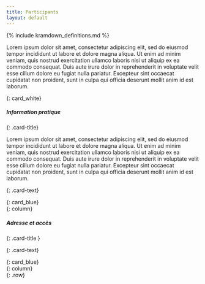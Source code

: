 ```yaml
---
title: Participants
layout: default
---
```

{% include kramdown_definitions.md %}

<!-- cspell:disable-->
Lorem ipsum dolor sit amet, consectetur adipiscing elit, sed do eiusmod tempor incididunt ut labore et dolore magna
aliqua. Ut enim ad minim veniam, quis nostrud exercitation ullamco laboris nisi ut aliquip ex ea commodo consequat.
Duis aute irure dolor in reprehenderit in voluptate velit esse cillum dolore eu fugiat nulla pariatur. Excepteur
sint occaecat cupidatat non proident, sunt in culpa qui officia deserunt mollit anim id est laborum.
<!-- cspell:enable-->
{: card_white}

<div>

<div>
<div>

##### Information pratique
{: .card-title}

<!-- cspell:disable-->
Lorem ipsum dolor sit amet, consectetur adipiscing elit, sed do eiusmod tempor incididunt ut labore et dolore magna
aliqua. Ut enim ad minim veniam, quis nostrud exercitation ullamco laboris nisi ut aliquip ex ea commodo consequat.
Duis aute irure dolor in reprehenderit in voluptate velit esse cillum dolore eu fugiat nulla pariatur. Excepteur
sint occaecat cupidatat non proident, sunt in culpa qui officia deserunt mollit anim id est laborum.
<!-- cspell:enable-->
{: .card-text}

</div>
{: card_blue}
</div>
{: column}

<div>
<div>

##### Adresse et accès
{: .card-title }

<!-- cspell:disable-->
<i class="fa fa-map fa-5x"></i>
<!-- cspell:enable-->
{: .card-text}

</div>
{: card_blue}
</div>
{: column}

</div>
{: .row}
